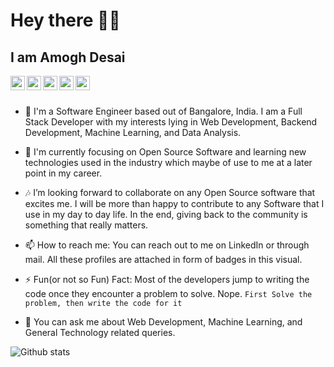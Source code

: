 # Hey there 👋👋  

## I am Amogh Desai

<a href="https://twitter.com/AmoghDesai1999">
  <img align="left" width="23px" src="https://cdn.jsdelivr.net/npm/simple-icons@v3/icons/twitter.svg" />
</a>
<a href="https://www.linkedin.com/in/amogh-desai-385141157/">
  <img align="left" width="23px" src="https://cdn.jsdelivr.net/npm/simple-icons@v3/icons/linkedin.svg" />
</a>
<a href="https://github.com/amoghrajesh">
  <img align="left" width="23px" src="https://cdn.jsdelivr.net/npm/simple-icons@v3/icons/github.svg" />
</a>
<a href="https://medium.com/@amoghrajesh1999">
  <img align="left" width="23px" src="https://cdn.jsdelivr.net/npm/simple-icons@v3/icons/medium.svg" />
</a>
<a href="amoghrajesh1999@gmail.com">
  <img align="left" width="23px" src="https://cdn.jsdelivr.net/npm/simple-icons@v3/icons/gmail.svg" />
</a>

<br>
<br>


- 🔭 I'm a Software Engineer based out of Bangalore, India. I am a Full Stack Developer with my interests lying in Web Development, Backend Development, Machine Learning, and Data Analysis.

- 🌱 I'm currently focusing on Open Source Software and learning new technologies used in the industry which maybe of use to me at a later point in my career.

- 🎶 I’m looking forward to collaborate on any Open Source software that excites me. I will be more than happy to contribute to any Software that I use in my day to day life. In the end, giving back to the community is something that really matters.

- 📫 How to reach me: You can reach out to me on LinkedIn or through mail. All these profiles are attached in form of badges in this visual.

- ⚡ Fun(or not so Fun) Fact: Most of the developers jump to writing the code once they encounter a problem to solve. Nope. `First Solve the problem, then write the code for it`

- 💬 You can ask me about Web Development, Machine Learning, and General Technology related queries.

![Github stats](https://github-readme-stats.vercel.app/api?username=amoghrajesh&theme=dark&show_icons=true)

